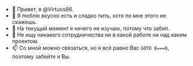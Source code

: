 - 👋 Привет, я @Virtuos86.
- 👀 Я люблю вкусно есть и сладко пить, хотя по мне этого не скажешь.
- 🌱 На текущий момент я ничего не изучаю, потому что забил.
- 💞️ Не ищу никакого сотрудничества ни в какой работе ни над каким проектом.
- 📫 Со мной можно связаться, но я всё равно Вас `GOTO 8===0`, поэтому забейте и Вы.

<!---
Virtuos86/Virtuos86 is a ✨ special ✨ repository because its `README.md` (this file) appears on your GitHub profile.
You can click the Preview link to take a look at your changes.
--->
